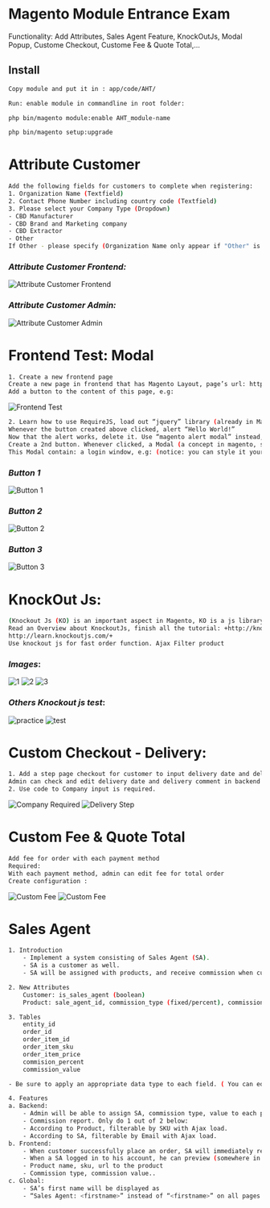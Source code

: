 # Magento Module Entrance Exam
Functionality: Add Attributes, Sales Agent Feature, KnockOutJs, Modal Popup, Custome Checkout, Custome Fee &amp; Quote Total,...

## Install
```sh
Copy module and put it in : app/code/AHT/

Run: enable module in commandline in root folder:

php bin/magento module:enable AHT_module-name

php bin/magento setup:upgrade
```



# Attribute Customer
```sh
Add the following fields for customers to complete when registering:
1. Organization Name (Textfield) 
2. Contact Phone Number including country code (Textfield)
3. Please select your Company Type (Dropdown)
- CBD Manufacturer
- CBD Brand and Marketing company
- CBD Extractor
- Other
If Other - please specify (Organization Name only appear if "Other" is selected )
```
### *Attribute Customer Frontend:*
<img src="https://github.com/vtearit/magento-module-entrance-exam/blob/main/Images/AttributeCustomer/frontend.png" alt="Attribute Customer Frontend">

### *Attribute Customer Admin:*
<img src="https://github.com/vtearit/magento-module-entrance-exam/blob/main/Images/AttributeCustomer/admin.png" alt="Attribute Customer Admin">



# Frontend Test: Modal
```sh
1. Create a new frontend page
Create a new page in frontend that has Magento Layout, page’s url: http://<magento_baseurl>/<module_route>
Add a button to the content of this page, e.g:
```
<img src="https://github.com/vtearit/magento-module-entrance-exam/blob/main/Images/Fetest/2.png" alt="Frontend Test">

```sh
2. Learn how to use RequireJS, load out “jquery” library (already in Magento)
Whenever the button created above clicked, alert “Hello World!”
Now that the alert works, delete it. Use “magento alert modal” instead, find out how to use “magento alert modal”
Create a 2nd button. Whenever clicked, a Modal (a concept in magento, simply it’s a popup javascript window) is drop downed.
This Modal contain: a login window, e.g: (notice: you can style it yourself)
```

### *Button 1*
<img src="https://github.com/vtearit/magento-module-entrance-exam/blob/main/Images/Fetest/1.png" alt="Button 1">

### *Button 2*
<img src="https://github.com/vtearit/magento-module-entrance-exam/blob/main/Images/Fetest/3.png" alt="Button 2">

### *Button 3*
<img src="https://github.com/vtearit/magento-module-entrance-exam/blob/main/Images/Fetest/4.png" alt="Button 3">



# KnockOut Js:

```sh
(Knockout Js (KO) is an important aspect in Magento, KO is a js library that is used widely, in almost every page in Magento)
Read an Overview about KnockoutJs, finish all the tutorial: +http://knockoutjs.com/
http://learn.knockoutjs.com/+
Use knockout js for fast order function. Ajax Filter product
```

### *Images*:
<img src="https://github.com/vtearit/magento-module-entrance-exam/blob/main/Images/KOjs/1.png" alt="1">
<img src="https://github.com/vtearit/magento-module-entrance-exam/blob/main/Images/KOjs/2.png" alt="2">
<img src="https://github.com/vtearit/magento-module-entrance-exam/blob/main/Images/KOjs/3.png" alt="3">

### *Others Knockout js test*:
<img src="https://github.com/vtearit/magento-module-entrance-exam/blob/main/Images/KOjs/practice.png" alt="practice">
<img src="https://github.com/vtearit/magento-module-entrance-exam/blob/main/Images/KOjs/test.png" alt="test">



# Custom Checkout - Delivery:
```sh
1. Add a step page checkout for customer to input delivery date and delivery comment
Admin can check and edit delivery date and delivery comment in backend (Order detail)
2. Use code to Company input is required.
```
<img src="https://github.com/vtearit/magento-module-entrance-exam/blob/main/Images/CustomCheckout/required.png" alt="Company Required">
<img src="https://github.com/vtearit/magento-module-entrance-exam/blob/main/Images/CustomCheckout/addStep.png" alt="Delivery Step">




# Custom Fee & Quote Total
```sh
Add fee for order with each payment method
Required:
With each payment method, admin can edit fee for total order
Create configuration : 
```
<img src="https://github.com/vtearit/magento-module-entrance-exam/blob/main/Images/CustomFee/1.png" alt="Custom Fee">
<img src="https://github.com/vtearit/magento-module-entrance-exam/blob/main/Images/CustomFee/2.png" alt="Custom Fee">




# Sales Agent
```sh
1. Introduction
    - Implement a system consisting of Sales Agent (SA).
    - SA is a customer as well. 
    - SA will be assigned with products, and receive commission when customer buy their product.

2. New Attributes
    Customer: is_sales_agent (boolean)
    Product: sale_agent_id, commission_type (fixed/percent), commission_value

3. Tables
    entity_id
    order_id
    order_item_id
    order_item_sku
    order_item_price
    commision_percent
    commission_value

- Be sure to apply an appropriate data type to each field. ( You can edit the table structure if you feel necessary )

4. Features
a. Backend:
    - Admin will be able to assign SA, commission type, value to each product.
    - Commission report. Only do 1 out of 2 below:
    - According to Product, filterable by SKU with Ajax load.
    - According to SA, filterable by Email with Ajax load.
b. Frontend:
    - When customer successfully place an order, SA will immediately receive commission.
    - When a SA logged in to his account, he can preview (somewhere in My Account) all product assigned to him (you should display this with a table).
    - Product name, sku, url to the product
    - Commission type, commission value..
c. Global:
    - SA’s first name will be displayed as 
    - “Sales Agent: <firstname>” instead of “<firstname>” on all pages of the website

```

#

